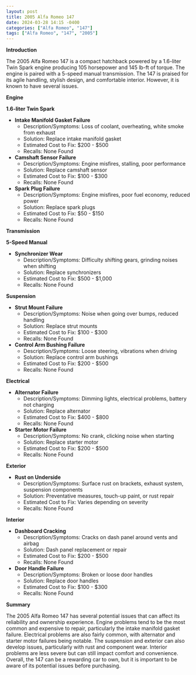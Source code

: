 ```yaml
---
layout: post
title: 2005 Alfa Romeo 147
date: 2024-03-28 14:15 -0400
categories: ["Alfa Romeo", "147"]
tags: ["Alfa Romeo", "147", "2005"]
---
```

**Introduction**

The 2005 Alfa Romeo 147 is a compact hatchback powered by a 1.6-liter Twin Spark engine producing 105 horsepower and 145 lb-ft of torque. The engine is paired with a 5-speed manual transmission. The 147 is praised for its agile handling, stylish design, and comfortable interior. However, it is known to have several issues.

**Engine**

**1.6-liter Twin Spark**

* **Intake Manifold Gasket Failure**
  * Description/Symptoms: Loss of coolant, overheating, white smoke from exhaust
  * Solution: Replace intake manifold gasket
  * Estimated Cost to Fix: $200 - $500
  * Recalls: None Found
* **Camshaft Sensor Failure**
  * Description/Symptoms: Engine misfires, stalling, poor performance
  * Solution: Replace camshaft sensor
  * Estimated Cost to Fix: $100 - $300
  * Recalls: None Found
* **Spark Plug Failure**
  * Description/Symptoms: Engine misfires, poor fuel economy, reduced power
  * Solution: Replace spark plugs
  * Estimated Cost to Fix: $50 - $150
  * Recalls: None Found

**Transmission**

**5-Speed Manual**

* **Synchronizer Wear**
  * Description/Symptoms: Difficulty shifting gears, grinding noises when shifting
  * Solution: Replace synchronizers
  * Estimated Cost to Fix: $500 - $1,000
  * Recalls: None Found

**Suspension**

* **Strut Mount Failure**
  * Description/Symptoms: Noise when going over bumps, reduced handling
  * Solution: Replace strut mounts
  * Estimated Cost to Fix: $100 - $300
  * Recalls: None Found
* **Control Arm Bushing Failure**
  * Description/Symptoms: Loose steering, vibrations when driving
  * Solution: Replace control arm bushings
  * Estimated Cost to Fix: $200 - $500
  * Recalls: None Found

**Electrical**

* **Alternator Failure**
  * Description/Symptoms: Dimming lights, electrical problems, battery not charging
  * Solution: Replace alternator
  * Estimated Cost to Fix: $400 - $800
  * Recalls: None Found
* **Starter Motor Failure**
  * Description/Symptoms: No crank, clicking noise when starting
  * Solution: Replace starter motor
  * Estimated Cost to Fix: $200 - $500
  * Recalls: None Found

**Exterior**

* **Rust on Underside**
  * Description/Symptoms: Surface rust on brackets, exhaust system, suspension components
  * Solution: Preventative measures, touch-up paint, or rust repair
  * Estimated Cost to Fix: Varies depending on severity
  * Recalls: None Found

**Interior**

* **Dashboard Cracking**
  * Description/Symptoms: Cracks on dash panel around vents and airbag
  * Solution: Dash panel replacement or repair
  * Estimated Cost to Fix: $200 - $500
  * Recalls: None Found
* **Door Handle Failure**
  * Description/Symptoms: Broken or loose door handles
  * Solution: Replace door handles
  * Estimated Cost to Fix: $100 - $300
  * Recalls: None Found

**Summary**

The 2005 Alfa Romeo 147 has several potential issues that can affect its reliability and ownership experience. Engine problems tend to be the most common and expensive to repair, particularly the intake manifold gasket failure. Electrical problems are also fairly common, with alternator and starter motor failures being notable. The suspension and exterior can also develop issues, particularly with rust and component wear. Interior problems are less severe but can still impact comfort and convenience. Overall, the 147 can be a rewarding car to own, but it is important to be aware of its potential issues before purchasing.
